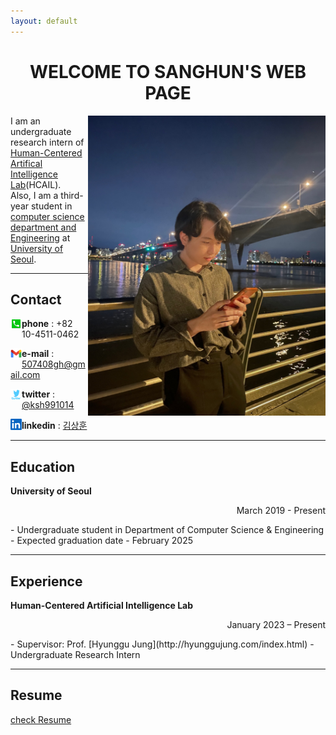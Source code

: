 ```yaml
---
layout: default
---
```


<h1 align = "center"> WELCOME TO SANGHUN'S WEB PAGE </h1>

<img src="profile.jpg" height="480px" width="380px" align="right"> 


I am an undergraduate research intern of [Human-Centered Artifical Intelligence Lab](https://hcail.uos.ac.kr/)(HCAIL).  
Also, I am a third-year student in [computer science department and Engineering](https://engineering.uos.ac.kr/engineering/index.do?cate_id2=000010383&epTicket=INV) at [University of Seoul](https://www.uos.ac.kr/main.do?epTicket=INV#n).  

---
## Contact

<img src="phone_number.webp" style="float: left; width:18px; height:18px;"> <strong>phone</strong> : +82 10-4511-0462  

<img src="gmail.png" style="float: left; width:18px; height:18px;"> <strong>e-mail</strong> : 507408gh@gmail.com  

<img src="twitter.png" style="float: left; width:18px; height:18px;"> <strong>twitter</strong> : [@ksh991014](https://twitter.com/ksh991014)  

<img src="linkedln.png" style="float: left; width:18px; height:18px;"> <strong>linkedin</strong> : [김상훈](https://www.linkedin.com/in/%EC%83%81%ED%9B%88-%EA%B9%80-9006bb260/)  

---
## Education

**University of Seoul**
<p align="right">March 2019 - Present</p>  
- Undergraduate student in  Department of Computer Science & Engineering  
- Expected graduation date - February 2025

---
## Experience

**Human-Centered Artificial Intelligence Lab**
<p align="right">January 2023 – Present </p>  
- Supervisor: Prof. [Hyunggu Jung](http://hyunggujung.com/index.html)  
- Undergraduate Research Intern

---
## Resume

[check Resume](resume_2.pdf)
